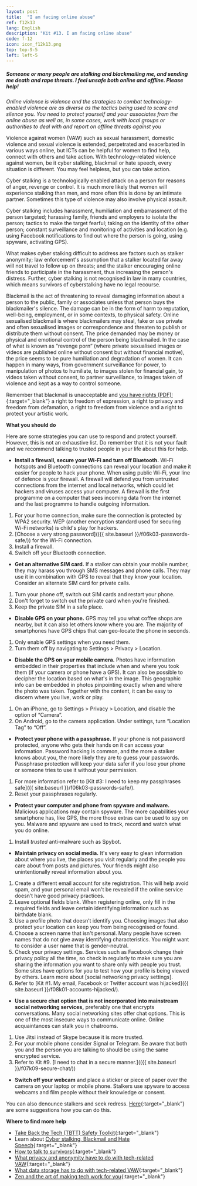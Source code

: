 ```yaml
---
layout: post
title:  "I am facing online abuse"
ref: f12k13
lang: English
description: "Kit #13. I am facing online abuse"
code: f-12
icon: icon_f12k13.png
top: top-9-5
left: left-5
---
```


##### Someone or many people are stalking and blackmailing me, and sending me death and rape threats. I feel unsafe both online and offline. Please help!

*Online violence is violence and the strategies to combat technology-enabled violence are as diverse as the tactics being used to scare and silence you. You need to protect yourself and your associates from the online abuse as well as, in some cases, work with local groups or authorities to deal with and report on offline threats against you*

Violence against women (VAW) such as sexual harassment, domestic violence and sexual violence is extended, perpetrated and exacerbated in various ways online, but ICTs can be helpful for women to find help, connect with others and take action. With technology-related violence against women, be it cyber stalking, blackmail or hate speech, every situation is different. You may feel helpless, but you can take action.

Cyber stalking is a technologically enabled attack on a person for reasons of anger, revenge or control. It is much more likely that women will experience stalking than men, and more often this is done by an intimate partner. Sometimes this type of violence may also involve physical assault. 

Cyber stalking includes harassment, humiliation and embarrassment of the person targeted; harassing family, friends and employers to isolate the person; tactics to make the target fearful; taking on the identity of the other person; constant surveillance and monitoring of activities and location (e.g. using Facebook notifications to find out where the person is going, using spyware, activating GPS).

What makes cyber stalking difficult to address are factors such as stalker anonymity; law enforcement's assumption that a stalker located far away will not travel to follow up on threats; and the stalker encouraging online friends to participate in the harassment, thus increasing the person's distress. Further, cyber stalking is not recognised in law in many countries, which means survivors of cyberstalking have no legal recourse. 

Blackmail is the act of threatening to reveal damaging information about a person to the public, family or associates unless that person buys the blackmailer's silence. The damage can be in the form of harm to reputation, well-being, employment, or in some contexts, to physical safety. Online sexualised blackmail is where blackmailers may steal, fake or use private and often sexualised images or correspondence and threaten to publish or distribute them without consent. The price demanded may be money or physical and emotional control of the person being blackmailed. In the case of what is known as “revenge porn“ (where private sexualised images or videos are published online without consent but without financial motive), the price seems to be pure humiliation and degradation of women. It can happen in many ways, from government surveillance for power, to manipulation of photos to humiliate, to images stolen for financial gain, to videos taken without consent, to partner surveillance, to images taken of violence and kept as a way to control someone.

Remember that blackmail is unacceptable and [you have rights (PDF):](https://www.takebackthetech.net/sites/default/files/blackmail.pdf){:target="_blank"} a right to freedom of expression, a right to privacy and freedom from defamation, a right to freedom from violence and a right to protect your artistic work.

**What you should do**

Here are some strategies you can use to respond and protect yourself. However, this is not an exhaustive list. Do remember that it is not your fault and we recommend talking to trusted people in your life about this for help.

+ **Install a firewall, secure your Wi-Fi and turn off Bluetooth.** Wi-Fi hotspots and Bluetooth connections can reveal your location and make it easier for people to hack your phone. When using public Wi-Fi, your line of defence is your firewall. A firewall will defend you from untrusted connections from the internet and local networks, which could let hackers and viruses access your computer. A firewall is the first programme on a computer that sees incoming data from the internet and the last programme to handle outgoing information.
 1. For your home connection, make sure the connection is protected by WPA2 security. WEP (another encryption standard used for securing Wi-Fi networks) is child's play for hackers.
 2. [Choose a very strong password](({{ site.baseurl }}/f06k03-passwords-safe/)) for the Wi-Fi connection.
 3. Install a firewall.
 4. Switch off your Bluetooth connection.
+ **Get an alternative SIM card.** If a stalker can obtain your mobile number, they may harass you through SMS messages and phone calls. They may use it in combination with GPS to reveal that they know your location. Consider an alternate SIM card for private calls.
 1. Turn your phone off, switch out SIM cards and restart your phone.
 2. Don't forget to switch out the private card when you're finished. 
 3. Keep the private SIM in a safe place.
+ **Disable GPS on your phone.** GPS may tell you what coffee shops are nearby, but it can also let others know where you are. The majority of smartphones have GPS chips that can geo-locate the phone in seconds.
 1. Only enable GPS settings when you need them. 
 2. Turn them off by navigating to Settings > Privacy > Location.
+ **Disable the GPS on your mobile camera.** Photos have information embedded in their properties that include when and where you took them (if your camera or phone have a GPS). It can also be possible to decipher the location based on what's in the image. This geographic info can be embedded in photos pinpointing exactly when and where the photo was taken. Together with the content, it can be easy to discern where you live, work or play.
 1. On an iPhone, go to Settings > Privacy > Location, and disable the option of “Camera”.
 2. On Android, go to the camera application. Under settings, turn “Location Tag” to “Off”.
+ **Protect your phone with a passphrase.** If your phone is not password protected, anyone who gets their hands on it can access your information. Password hacking is common, and the more a stalker knows about you, the more likely they are to guess your passwords. Passphrase protection will keep your data safer if you lose your phone or someone tries to use it without your permission.
 1. For more information refer to [Kit #3: I need to keep my passphrases safe]({{ site.baseurl }}/f06k03-passwords-safe/).
 2. Reset your passphrases regularly.
+ **Protect your computer and phone from spyware and malware.** Malicious applications may contain spyware. The more capabilities your smartphone has, like GPS, the more those extras can be used to spy on you. Malware and spyware are used to track, record and watch what you do online.
 1. Install *trusted* anti-malware such as Spybot.
+ **Maintain privacy on social media.** It's very easy to glean information about where you live, the places you visit regularly and the people you care about from posts and pictures. Your friends might also unintentionally reveal information about you.
 1. Create a different email account for site registration. This will help avoid spam, and your personal email won't be revealed if the online service doesn’t have good privacy practices. 
 2. Leave optional fields blank. When registering online, only fill in the required fields and leave certain identifying information such as birthdate blank. 
 3. Use a profile photo that doesn’t identify you. Choosing images that also protect your location can keep you from being recognised or found.
 4. Choose a screen name that isn't personal. Many people have screen names that do not give away identifying characteristics. You might want to consider a user name that is gender-neutral.
 5. Check your privacy settings. Services such as Facebook change their privacy policy all the time, so check in regularly to make sure you are sharing the information you want to share only with people you trust. Some sites have options for you to test how your profile is being viewed by others. Learn more about [social networking privacy settings].
 6. Refer to [Kit #1. My email, Facebook or Twitter account was hijacked]({{ site.baseurl }}/f08k01-accounts-hijacked/).
+ **Use a secure chat option that is not incorporated into mainstream social networking services,** preferably one that encrypts conversations. Many social networking sites offer chat options. This is one of the most insecure ways to communicate online. Online acquaintances can stalk you in chatrooms.
 1. Use Jitsi instead of Skype because it is more trusted.
 2. For your mobile phone consider Signal or Telegram. Be aware that both you and the person you are talking to should be using the same encrypted service.
 3. Refer to Kit #9. [I need to chat in a secure manner.](({{ site.baseurl }}/f07k09-secure-chat/))
+ **Switch off your webcam** and place a sticker or piece of paper over the camera on your laptop or mobile phone. Stalkers use spyware to access webcams and film people without their knowledge or consent.

You can also denounce stalkers and seek redress. [Here](https://www.takebackthetech.net/be-safe/cyberstalking-strategies){:target="_blank"} are some suggestions how you can do this.

**Where to find more help**

+ [Take Back the Tech (TBTT) Safety Toolkit](https://www.takebackthetech.net/be-safe/safety-toolkit){:target="_blank"}
+ Learn about [Cyber stalking, Blackmail and Hate Speech](https://www.takebackthetech.net/know-more){:target="_blank"}
+ [How to talk to survivors](https://www.takebackthetech.net/be-safe/how-talk-survivors){:target="_blank"}
+ [What privacy and anonymity have to do with tech-related VAW](https://www.takebackthetech.net/be-safe/how-deal-privacy-and-anonymity){:target="_blank"}
+ [What data storage has to do with tech-related VAW](https://www.takebackthetech.net/be-safe/how-store-data){:target="_blank"}
+ [Zen and the art of making tech work for you](https://gendersec.tacticaltech.org/wiki/index.php/Complete_manual){:target="_blank"}
